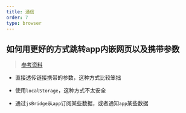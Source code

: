 ```yaml
---
title: 通信
order: 7
type: browser
---
```


## 如何用更好的方式跳转app内嵌网页以及携带参数

> [参考资料](https://segmentfault.com/a/1190000010356403)

- 直接透传链接携带的参数，这种方式比较笨拙

- 使用`localStorage`，这种方式不太安全

- 通过`jsBridge`从`app`订阅某些数据，或者通知`app`某些数据
